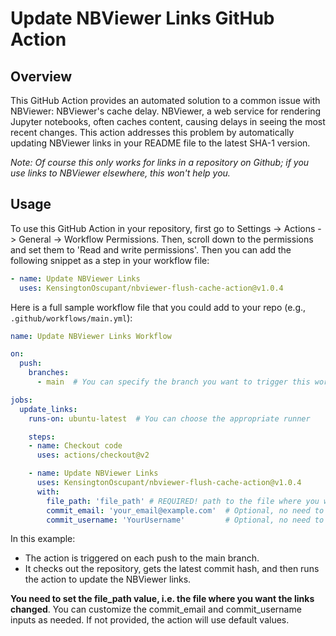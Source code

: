 # Update NBViewer Links GitHub Action

## Overview

This GitHub Action provides an automated solution to a common issue with NBViewer: NBViewer's cache delay. NBViewer, a web service for rendering Jupyter notebooks, often caches content, causing delays in seeing the most recent changes. This action addresses this problem by automatically updating NBViewer links in your README file to the latest SHA-1 version.

*Note: Of course this only works for links in a repository on Github; if you use links to NBViewer elsewhere, this won't help you.*

## Usage

To use this GitHub Action in your repository, first go to Settings -> Actions -> General -> Workflow Permissions. Then, scroll down to the permissions and set them to 'Read and write permissions'. Then you can add the following snippet as a step in your workflow file:

```yaml 
- name: Update NBViewer Links
  uses: KensingtonOscupant/nbviewer-flush-cache-action@v1.0.4
```
            

Here is a full sample workflow file that you could add to your repo (e.g., `.github/workflows/main.yml`):

```yaml
name: Update NBViewer Links Workflow

on:
  push:
    branches:
      - main  # You can specify the branch you want to trigger this workflow on

jobs:
  update_links:
    runs-on: ubuntu-latest  # You can choose the appropriate runner

    steps:
    - name: Checkout code
      uses: actions/checkout@v2

    - name: Update NBViewer Links
      uses: KensingtonOscupant/nbviewer-flush-cache-action@v1.0.4
      with:
        file_path: 'file_path' # REQUIRED! path to the file where you would like to have the links changed, for the readme it would be 'README.md'
        commit_email: 'your_email@example.com'  # Optional, no need to set this one
        commit_username: 'YourUsername'         # Optional, no need to set this one

```

In this example:  
  
- The action is triggered on each push to the main branch.
- It checks out the repository, gets the latest commit hash, and then runs the action to update the NBViewer links.

**You need to set the file_path value, i.e. the file where you want the links changed**. You can customize the commit_email and commit_username inputs as needed. If not provided, the action will use default values.